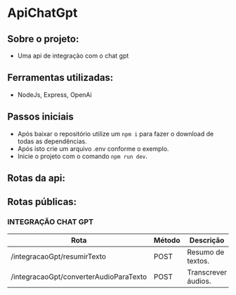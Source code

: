 # ApiChatGpt

## Sobre o projeto:

- Uma api de integração com o chat gpt

## Ferramentas utilizadas:

- NodeJs, Express, OpenAi

## Passos iniciais 
  
-  Após baixar o repositório utilize um `npm i` para fazer o download de todas as dependências.
-  Após isto crie um arquivo .env conforme o exemplo.
-  Inicie o projeto com o comando `npm run dev`.

## Rotas da api:

## Rotas públicas:

### INTEGRAÇÃO CHAT GPT

| Rota                                   | Método | Descrição           |
|----------------------------------------|--------|---------------------|
| /integracaoGpt/resumirTexto            | POST   | Resumo de textos.   |
| /integracaoGpt/converterAudioParaTexto | POST   | Transcrever áudios. |
